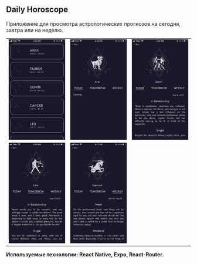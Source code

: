 ## **Daily Horoscope**

Приложение для просмотра астрологических прогнозов на сегодня, завтра или на неделю.

<table>
    <tr>
        <td>
            <img src='./assets/screenshots/menu.png' />
        </td>
        <td>
            <img src='./assets/screenshots/aries-loading.png' />
        </td>
        <td>
            <img src='./assets/screenshots/gemini-today.png' />
        </td>
    </tr>
    <tr>
        <td>
            <img src='./assets/screenshots/libra-tomorrow.png' />
        </td>
        <td>
            <img src='./assets/screenshots/capricorn-weekly.png' />
        </td>
    </tr>
</table>

**Используемые технологии: React Native, Expo, React-Router.**